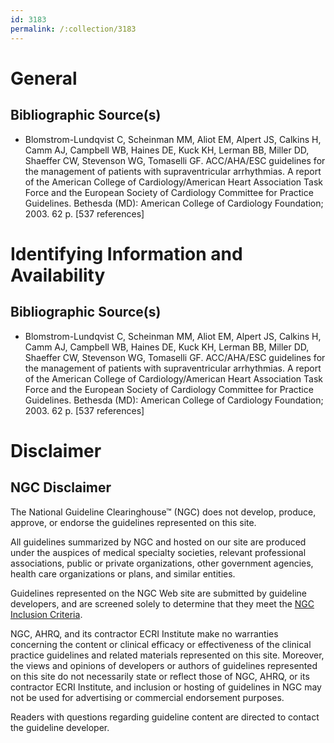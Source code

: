 ```yaml
---
id: 3183
permalink: /:collection/3183
---
```


# General

## Bibliographic Source(s)

- Blomstrom-Lundqvist C, Scheinman MM, Aliot EM, Alpert JS, Calkins H, Camm AJ, Campbell WB, Haines DE, Kuck KH, Lerman BB, Miller DD, Shaeffer CW, Stevenson WG, Tomaselli GF. ACC/AHA/ESC guidelines for the management of patients with supraventricular arrhythmias. A report of the American College of Cardiology/American Heart Association Task Force and the European Society of Cardiology Committee for Practice Guidelines. Bethesda (MD): American College of Cardiology Foundation; 2003. 62 p. [537 references]

# Identifying Information and Availability

## Bibliographic Source(s)

- Blomstrom-Lundqvist C, Scheinman MM, Aliot EM, Alpert JS, Calkins H, Camm AJ, Campbell WB, Haines DE, Kuck KH, Lerman BB, Miller DD, Shaeffer CW, Stevenson WG, Tomaselli GF. ACC/AHA/ESC guidelines for the management of patients with supraventricular arrhythmias. A report of the American College of Cardiology/American Heart Association Task Force and the European Society of Cardiology Committee for Practice Guidelines. Bethesda (MD): American College of Cardiology Foundation; 2003. 62 p. [537 references]

# Disclaimer

## NGC Disclaimer

The National Guideline Clearinghouse™ (NGC) does not develop, produce, approve, or endorse the guidelines represented on this site.

All guidelines summarized by NGC and hosted on our site are produced under the auspices of medical specialty societies, relevant professional associations, public or private organizations, other government agencies, health care organizations or plans, and similar entities.

Guidelines represented on the NGC Web site are submitted by guideline developers, and are screened solely to determine that they meet the [NGC Inclusion Criteria](/help-and-about/summaries/inclusion-criteria).

NGC, AHRQ, and its contractor ECRI Institute make no warranties concerning the content or clinical efficacy or effectiveness of the clinical practice guidelines and related materials represented on this site. Moreover, the views and opinions of developers or authors of guidelines represented on this site do not necessarily state or reflect those of NGC, AHRQ, or its contractor ECRI Institute, and inclusion or hosting of guidelines in NGC may not be used for advertising or commercial endorsement purposes.

Readers with questions regarding guideline content are directed to contact the guideline developer.

